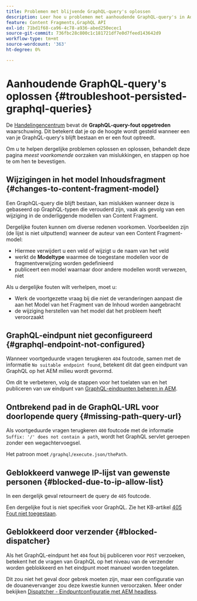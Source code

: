```yaml
---
title: Problemen met blijvende GraphQL-query's oplossen
description: Leer hoe u problemen met aanhoudende GraphQL-query's in Adobe Experience Manager as a Cloud Service kunt oplossen.
feature: Content Fragments,GraphQL API
exl-id: 71bd1f68-ca96-4c78-a936-abed250ecec1
source-git-commit: 736fbc28c800c1c181721df7e0d7feed143642d9
workflow-type: tm+mt
source-wordcount: '363'
ht-degree: 0%

---
```


# Aanhoudende GraphQL-query&#39;s oplossen {#troubleshoot-persisted-graphql-queries}

De [Handelingencentrum](/help/operations/actions-center.md) bevat de **GraphQL-query-fout opgetreden** waarschuwing. Dit betekent dat je op de hoogte wordt gesteld wanneer een van je GraphQL-query&#39;s blijft bestaan en er een fout optreedt.

Om u te helpen dergelijke problemen oplossen en oplossen, behandelt deze pagina *meest voorkomende* oorzaken van mislukkingen, en stappen op hoe te om hen te bevestigen.

## Wijzigingen in het model Inhoudsfragment {#changes-to-content-fragment-model}

Een GraphQL-query die blijft bestaan, kan mislukken wanneer deze is gebaseerd op GraphQL-typen die verouderd zijn, vaak als gevolg van een wijziging in de onderliggende modellen van Content Fragment.

Dergelijke fouten kunnen om diverse redenen voorkomen. Voorbeelden zijn (de lijst is niet uitputtend) wanneer de auteur van een Content Fragment-model:

* Hiermee verwijdert u een veld of wijzigt u de naam van het veld
* werkt de **Modeltype** waarmee de toegestane modellen voor de fragmentverwijzing worden gedefinieerd
* publiceert een model waarnaar door andere modellen wordt verwezen, niet

Als u dergelijke fouten wilt verhelpen, moet u:

* Werk de voortgezette vraag bij die niet de veranderingen aanpast die aan het Model van het Fragment van de Inhoud worden aangebracht
* de wijziging herstellen van het model dat het probleem heeft veroorzaakt

## GraphQL-eindpunt niet geconfigureerd {#graphql-endpoint-not-configured}

Wanneer voortgeduurde vragen terugkeren `404` foutcode, samen met de informatie `No suitable endpoint found`, betekent dit dat geen eindpunt van GraphQL op het AEM milieu wordt gevormd.

Om dit te verbeteren, volg de stappen voor het toelaten van en het publiceren van uw eindpunt van [GraphQL-eindpunten beheren in AEM](/help/headless/graphql-api/graphql-endpoint.md).

## Ontbrekend pad in de GraphQL-URL voor doorlopende query {#missing-path-query-url}

Als voortgeduurde vragen terugkeren `400` foutcode met de informatie `Suffix: '/' does not contain a path`, wordt het GraphQL servlet geroepen zonder een wegachtervoegsel.

Het patroon moet `/graphql/execute.json/thePath`.

## Geblokkeerd vanwege IP-lijst van gewenste personen {#blocked-due-to-ip-allow-list}

In een dergelijk geval retourneert de query de `405` foutcode.

Een dergelijke fout is niet specifiek voor GraphQL. Zie het KB-artikel [405 Fout niet toegestaan](https://experienceleague.adobe.com/en/docs/experience-cloud-kcs/kbarticles/ka-20824).

## Geblokkeerd door verzender {#blocked-dispatcher}

Als het GraphQL-eindpunt het `404` fout bij publiceren voor `POST` verzoeken, betekent het de vragen van GraphQL op het niveau van de verzender worden geblokkeerd en het eindpunt moet manueel worden toegelaten.

Dit zou niet het geval door gebrek moeten zijn, maar een configuratie van de douanevervanger zou deze kwestie kunnen veroorzaken. Meer onder bekijken [Dispatcher - Eindpuntconfiguratie met AEM headless](/help/headless/deployment/dispatcher.md).
